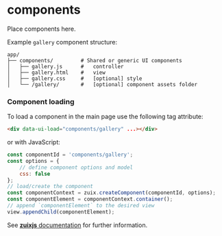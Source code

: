 # components

Place components here.

Example `gallery` component structure:

```
app/
├── components/         # Shared or generic UI components
│   ├── gallery.js      #   controller
│   ├── gallery.html    #   view
│   ├── gallery.css     #   [optional] style
│   └── /gallery/       #   [optional] component assets folder
```

### Component loading

To load a component in the main page use the following tag attribute:

```html
<div data-ui-load="components/gallery" ...></div>
```

or with JavaScript:

```js
const componentId = 'components/gallery';
const options = {
    // define component options and model
    css: false
};
// load/create the component
const componentContext = zuix.createComponent(componentId, options);
const componentElement = componentContext.container();
// append `componentElement` to the desired view
view.appendChild(componentElement);
```

See [**zuixjs** documentation](https://zuixjs.org) for further information.
